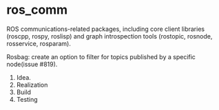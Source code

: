 # ros_comm
ROS communications-related packages, including core client libraries (roscpp, rospy, roslisp) and graph introspection tools (rostopic, rosnode, rosservice, rosparam).


Rosbag: create an option to filter for topics published by a specific node(issue #819).

1) Idea. 
2) Realization
3) Build
4) Testing
